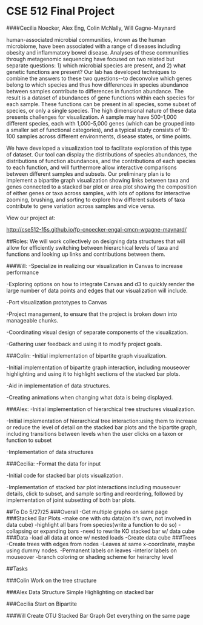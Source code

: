# CSE 512 Final Project
####Cecilia Noecker, Alex Eng, Colin McNally, Will Gagne-Maynard

  human-associated microbial communities, known as the human microbiome, have been associated with a range of diseases including obesity and inflammatory bowel disease. Analyses of these communities through metagenomic sequencing have focused on two related but separate questions: 1) which microbial species are present, and 2) what genetic functions are present? Our lab has developed techniques to combine the answers to these two questions--to deconvolve which genes belong to which species and thus how differences in species abundance between samples contribute to differences in function abundance. The result is a dataset of abundances of gene functions within each species for each sample. These functions can be present in all species, some subset of species, or only a single species. The high dimensional nature of these data presents challenges for visualization. A sample may have 500-1,000 different species, each with 1,000-5,000 genes (which can be grouped into a smaller set of functional categories), and a typical study consists of 10-100 samples across different environments, disease states, or time points. 

  We have developed a visualization tool to facilitate exploration of this type of dataset. Our tool can display the distributions of species abundances, the distributions of function abundances, and the contributions of each species to each function, and will furthermore allow interactive comparisons between different samples and subsets. Our preliminary plan is to implement a bipartite graph visualization showing links between taxa and genes connected to a stacked bar plot or area plot showing the composition of either genes or taxa across samples, with lots of options for interactive zooming, brushing, and sorting to explore how different subsets of taxa contribute to gene variation across samples and vice versa.


View our project at:

http://cse512-15s.github.io/fp-cnoecker-engal-cmcn-wgagne-maynard/

##Roles:
  We will work collectively on designing data structures that will allow for efficiently switching between hierarchical        levels of taxa and functions and looking up links and contributions between them.
 
###Will: 
-Specialize in realizing our visualization in Canvas to increase performance

-Exploring options on how to integrate Canvas and d3 to quickly render the large number of data points and edges that our visualization will include.

-Port visualization prototypes to Canvas

-Project management, to ensure that the project is broken down into manageable chunks.

-Coordinating visual design of separate components of the visualization.

-Gathering user feedback and using it to modify project goals.

###Colin:
-Initial implementation of bipartite graph visualization.

-Initial implementation of bipartite graph interaction, including mouseover highlighting and using it to highlight sections of the stacked bar plots.

-Aid in implementation of data structures.

-Creating animations when changing what data is being displayed.


###Alex:
-Initial implementation of hierarchical tree structures visualization.

-Initial implementation of hierarchical tree interaction:using them to increase or reduce the level of detail on the stacked bar plots and the bipartite graph, including transitions between levels when the user clicks on a taxon or function to subset

-Implementation of data structures


###Cecilia:
-Format the data for input

-Initial code for stacked bar plots visualization.

-Implementation of stacked bar plot interactions including mouseover details, click to subset, and sample sorting and reordering, followed by implementation of joint subsetting of both bar plots.


##To Do 5/27/25
###Overall
-Get multiple graphs on same page
###Stacked Bar Plots
-make one with otu data(on it's own, not involved in data cube)
-highlight all bars from species(write a function to do so)
-collapsing or expanding bars
-need to rewrite KO stacked bar w/ data cube
###Data
-load all data at once w/ nested loads
-Create data cube
###Trees
-Create trees with edges from nodes
-Leaves at same x-coordinate, maybe using dummy nodes. 
-Permanent labels on leaves
-interior labels on mouseover
-branch coloring or shading scheme for heirarchy level


##Tasks

###Colin
Work on the tree structure

###Alex
Data Structure
Simple Highlighting on stacked bar

###Cecilia
Start on Bipartite

###Will
Create OTU Stacked Bar Graph
Get everything on the same page



